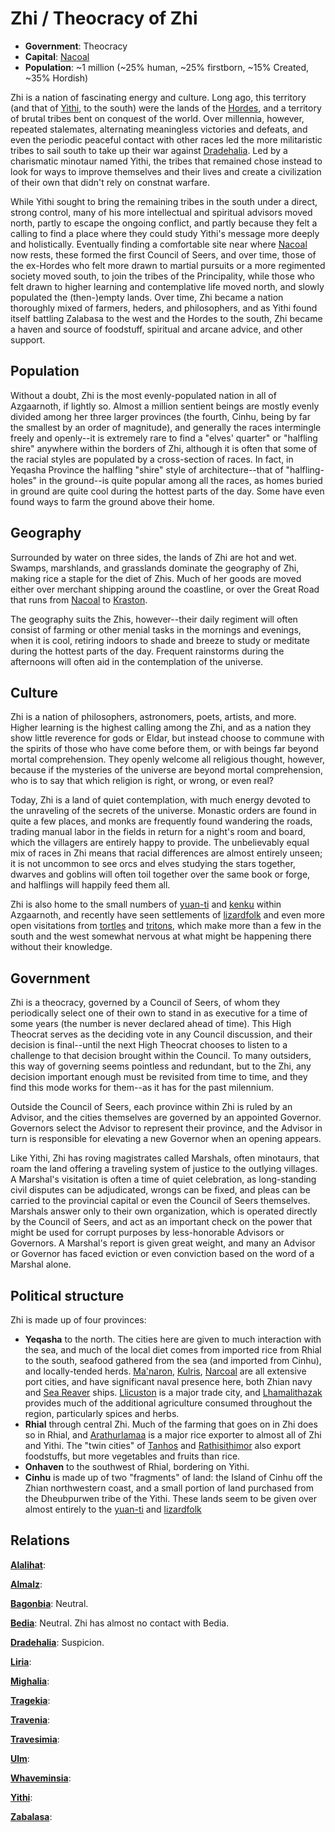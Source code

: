 # Zhi / Theocracy of Zhi
* **Government**: Theocracy
* **Capital**: [Nacoal](/Cities/Nacoal.md)
* **Population**: ~1 million (~25% human, ~25% firstborn, ~15% Created, ~35% Hordish)

Zhi is a nation of fascinating energy and culture. Long ago, this territory (and that of [Yithi](Yithi.md), to the south) were the lands of the [Hordes](/Races/Hordes.md), and a territory of brutal tribes bent on conquest of the world. Over millennia, however, repeated stalemates, alternating meaningless victories and defeats, and even the periodic peaceful contact with other races led the more militaristic tribes to sail south to take up their war against [Dradehalia](Dradehalia.md). Led by a charismatic minotaur named Yithi, the tribes that remained chose instead to look for ways to improve themselves and their lives and create a civilization of their own that didn't rely on constnat warfare.

While Yithi sought to bring the remaining tribes in the south under a direct, strong control, many of his more intellectual and spiritual advisors moved north, partly to escape the ongoing conflict, and partly because they felt a calling to find a place where they could study Yithi's message more deeply and holistically. Eventually finding a comfortable site near where [Nacoal](/Cities/Nacoal.md) now rests, these formed the first Council of Seers, and over time, those of the ex-Hordes who felt more drawn to martial pursuits or a more regimented society moved south, to join the tribes of the Principality, while those who felt drawn to higher learning and contemplative life moved north, and slowly populated the (then-)empty lands. Over time, Zhi became a nation thoroughly mixed of farmers, heders, and philosophers, and as Yithi found itself battling Zalabasa to the west and the Hordes to the south, Zhi became a haven and source of foodstuff, spiritual and arcane advice, and other support.

## Population
Without a doubt, Zhi is the most evenly-populated nation in all of Azgaarnoth, if lightly so. Almost a million sentient beings are mostly evenly divided among her three larger provinces (the fourth, Cinhu, being by far the smallest by an order of magnitude), and generally the races intermingle freely and openly--it is extremely rare to find a "elves' quarter" or "halfling shire" anywhere within the borders of Zhi, although it is often that some of the racial styles are populated by a cross-section of races. In fact, in Yeqasha Province the halfling "shire" style of architecture--that of "halfling-holes" in the ground--is quite popular among all the races, as homes buried in ground are quite cool during the hottest parts of the day. Some have even found ways to farm the ground above their home.

## Geography
Surrounded by water on three sides, the lands of Zhi are hot and wet. Swamps, marshlands, and grasslands dominate the geography of Zhi, making rice a staple for the diet of Zhis. Much of her goods are moved either over merchant shipping around the coastline, or over the Great Road that runs from [Nacoal](/Cities/Nacoal.md) to [Kraston](/Cities/Kraston.md).

The geography suits the Zhis, however--their daily regiment will often consist of farming or other menial tasks in the mornings and evenings, when it is cool, retiring indoors to shade and breeze to study or meditate during the hottest parts of the day. Frequent rainstorms during the afternoons will often aid in the contemplation of the universe.

## Culture
Zhi is a nation of philosophers, astronomers, poets, artists, and more. Higher learning is the highest calling among the Zhi, and as a nation they show little reverence for gods or Eldar, but instead choose to commune with the spirits of those who have come before them, or with beings far beyond mortal comprehension. They openly welcome all religious thought, however, because if the mysteries of the universe are beyond mortal comprehension, who is to say that which religion is right, or wrong, or even real?

Today, Zhi is a land of quiet contemplation, with much energy devoted to the unraveling of the secrets of the universe. Monastic orders are found in quite a few places, and monks are frequently found wandering the roads, trading manual labor in the fields in return for a night's room and board, which the villagers are entirely happy to provide. The unbelievably equal mix of races in Zhi means that racial differences are almost entirely unseen; it is not uncommon to see orcs and elves studying the stars together, dwarves and goblins will often toil together over the same book or forge, and halflings will happily feed them all.

Zhi is also home to the small numbers of [yuan-ti](/Races/YuanTi.md) and [kenku](/Races/Kenku.md) within Azgaarnoth, and recently have seen settlements of [lizardfolk](/Races/Lizardfolk.md) and even more open visitations from [tortles](/Races/Tortles.md) and [tritons](/Races/Tritons.md), which make more than a few in the south and the west somewhat nervous at what might be happening there without their knowledge.

## Government
Zhi is a theocracy, governed by a Council of Seers, of whom they periodically select one of their own to stand in as executive for a time of some years (the number is never declared ahead of time). This High Theocrat serves as the deciding vote in any Council discussion, and their decision is final--until the next High Theocrat chooses to listen to a challenge to that decision brought within the Council. To many outsiders, this way of governing seems pointless and redundant, but to the Zhi, any decision important enough must be revisited from time to time, and they find this mode works for them--as it has for the past milennium.

Outside the Council of Seers, each province within Zhi is ruled by an Advisor, and the cities themselves are governed by an appointed Governor. Governors select the Advisor to represent their province, and the Advisor in turn is responsible for elevating a new Governor when an opening appears.

Like Yithi, Zhi has roving magistrates called Marshals, often minotaurs, that roam the land offering a traveling system of justice to the outlying villages. A Marshal's visitation is often a time of quiet celebration, as long-standing civil disputes can be adjudicated, wrongs can be fixed, and pleas can be carried to the provincial capital or even the Council of Seers themselves. Marshals answer only to their own organization, which is operated directly by the Council of Seers, and act as an important check on the power that might be used for corrupt purposes by less-honorable Advisors or Governors. A Marshal's report is given great weight, and many an Advisor or Governor has faced eviction or even conviction based on the word of a Marshal alone.

## Political structure
Zhi is made up of four provinces:
* **Yeqasha** to the north. The cities here are given to much interaction with the sea, and much of the local diet comes from imported rice from Rhial to the south, seafood gathered from the sea (and imported from Cinhu), and locally-tended herds. [Ma'naron](/Cities/Manaron.md), [Kulris](/Cities/Kulris.md), [Narcoal](/Cities/Narcoal.md) are all extensive port cities, and have significant naval presence here, both Zhian navy and [Sea Reaver](/Organizations/MercCompanies/SeaReavers.md) ships. [Llicuston](/Cities/Llicuston.md) is a major trade city, and [Lhamalithazak](/Cities/Lhamalithazak.md) provides much of the additional agriculture consumed throughout the region, particularly spices and herbs.
* **Rhial** through central Zhi. Much of the farming that goes on in Zhi does so in Rhial, and [Arathurlamaa](/Cities/Arathurlamaa.md) is a major rice exporter to almost all of Zhi and Yithi. The "twin cities" of [Tanhos](/Cities/Tanhos.md) and [Rathisithimor](/Cities/Rathisithimor.md) also export foodstuffs, but more vegetables and fruits than rice.
* **Onhaven** to the southwest of Rhial, bordering on Yithi.
* **Cinhu** is made up of two "fragments" of land: the Island of Cinhu off the Zhian northwestern coast, and a small portion of land purchased from the Dheubpurwen tribe of the Yithi. These lands seem to be given over almost entirely to the [yuan-ti](/Races/YuanTi.md) and [lizardfolk](/Races/Lizardfolk.md) 

## Relations
**[Alalihat](Alalihat.md)**:

**[Almalz](Almalz.md)**:

**[Bagonbia](Bagonbia.md)**: Neutral.

**[Bedia](Bedia.md)**: Neutral. Zhi has almost no contact with Bedia.

**[Dradehalia](Dradehalia.md)**: Suspicion.

**[Liria](Liria.md)**:

**[Mighalia](Mighalia.md)**:

**[Tragekia](Tragekia.md)**:

**[Travenia](Travenia.md)**:

**[Travesimia](Travesimia.md)**:

**[Ulm](Ulm.md)**:

**[Whaveminsia](Whaveminsia.md)**:

**[Yithi](Yithi.md)**: 

**[Zabalasa](Zabalasa.md)**:
